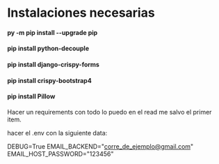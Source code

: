 # Instalaciones necesarias

#### py -m pip install --upgrade pip
#### pip install python-decouple
#### pip install django-crispy-forms
#### pip install crispy-bootstrap4 
#### pip install Pillow


Hacer un requirements con todo lo puedo en el read me salvo el primer item.

hacer el .env con la siguiente data:

 DEBUG=True
 EMAIL_BACKEND="corre_de_ejemplo@gmail.com"
 EMAIL_HOST_PASSWORD="123456"
